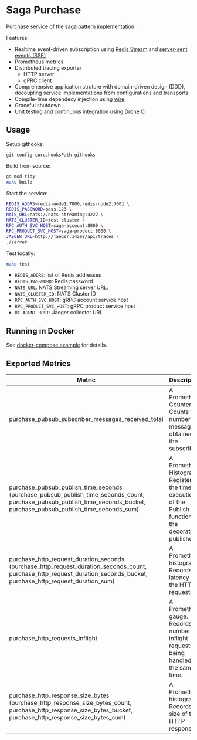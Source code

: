 # Saga Purchase
Purchase service of the [saga pattern implementation](https://github.com/minghsu0107/saga-example).

Features:
- Realtime event-driven subscription using [Redis Stream](https://redis.io/topics/streams-intro) and [server-sent events (SSE)](https://developer.mozilla.org/en-US/docs/Web/API/Server-sent_events/Using_server-sent_events)
- Prometheus metrics
- Distributed tracing exporter
  - HTTP server 
  - gPRC client
- Comprehensive application struture with domain-driven design (DDD), decoupling service implementations from configurations and transports
- Compile-time dependecy injection using [wire](https://github.com/google/wire)
- Graceful shutdown
- Unit testing and continuous integration using [Drone CI](https://www.drone.io)
## Usage
Setup githooks:
```bash=
git config core.hooksPath githooks
```
Build from source:
```bash
go mod tidy
make build
```
Start the service:
```bash
REDIS_ADDRS=redis-node1:7000,redis-node2:7001 \
REDIS_PASSWORD=pass.123 \
NATS_URL=nats://nats-streaming:4222 \
NATS_CLUSTER_ID=test-cluster \
RPC_AUTH_SVC_HOST=saga-account:8000 \
RPC_PRODUCT_SVC_HOST=saga-product:8000 \
JAEGER_URL=http://jaeger:14268/api/traces \
./server
```
Test locally:
```bash
make test
```
- `REDIS_ADDRS`: list of Redis addresses
- `REDIS_PASSWORD`: Redis password
- `NATS_URL`: NATS Streaming server URL.
- `NATS_CLUSTER_ID`: NATS Cluster ID
- `RPC_AUTH_SVC_HOST`: gRPC account service host
- `RPC_PRODUCT_SVC_HOST`: gRPC product service host
- `OC_AGENT_HOST`: Jaeger collector URL
## Running in Docker
See [docker-compose example](https://github.com/minghsu0107/saga-example/blob/main/docker-compose.yaml) for details.
## Exported Metrics
| Metric                                                                                                                                                                   | Description                                                                                                 | Labels                                                           |
| ------------------------------------------------------------------------------------------------------------------------------------------------------------------------ | ----------------------------------------------------------------------------------------------------------- | ---------------------------------------------------------------- |
| purchase_pubsub_subscriber_messages_received_total                                                                                                                       | A Prometheus Counter. Counts the number of messages obtained by the subscriber.                             | `acked` ("acked" or "nacked"), `handler_name`, `subscriber_name` |
| purchase_pubsub_publish_time_seconds (purchase_pubsub_publish_time_seconds_count, purchase_pubsub_publish_time_seconds_bucket, purchase_pubsub_publish_time_seconds_sum) | A Prometheus Histogram. Registers the time of execution of the Publish function of the decorated publisher. | `handler_name`, `success` ("true" or "false"), `publisher_name`  |
| purchase_http_request_duration_seconds (purchase_http_request_duration_seconds_count, purchase_http_request_duration_seconds_bucket, purchase_http_request_duration_sum) | A Prometheus histogram. Records the latency of the HTTP requests.                                           | `code`, `handler`, `method`                                      |
| purchase_http_requests_inflight                                                                                                                                          | A Prometheus gauge. Records the number of inflight requests being handled at the same time.                 | `code`, `handler`, `method`                                      |
| purchase_http_response_size_bytes (purchase_http_response_size_bytes_count, purchase_http_response_size_bytes_bucket, purchase_http_response_size_bytes_sum)             | A Prometheus histogram. Records the size of the HTTP responses.                                             | `handler`                                                        |
